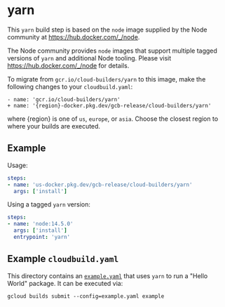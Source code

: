 # yarn

This `yarn` build step is based on the `node` image supplied by the Node
community at https://hub.docker.com/_/node.

The Node community provides `node` images that support multiple tagged versions
of `yarn` and additional Node tooling. Please visit https://hub.docker.com/_/node
for details.

To migrate from `gcr.io/cloud-builders/yarn` to this image, make the following
changes to your `cloudbuild.yaml`:

```
- name: 'gcr.io/cloud-builders/yarn'
+ name: '{region}-docker.pkg.dev/gcb-release/cloud-builders/yarn'
```

where {region} is one of `us`, `europe`, or `asia`. Choose the closest region to
where your builds are executed.

## Example

Usage:

```yaml
steps:
- name: 'us-docker.pkg.dev/gcb-release/cloud-builders/yarn'
  args: ['install']
```

Using a tagged `yarn` version:
```yaml
steps:
- name: 'node:14.5.0'
  args: ['install']
  entrypoint: 'yarn'
```

## Example `cloudbuild.yaml`

This directory contains an [`example.yaml`](example.yaml) that uses `yarn` to
run a "Hello World" package. It can be executed via:
```
gcloud builds submit --config=example.yaml example
```
